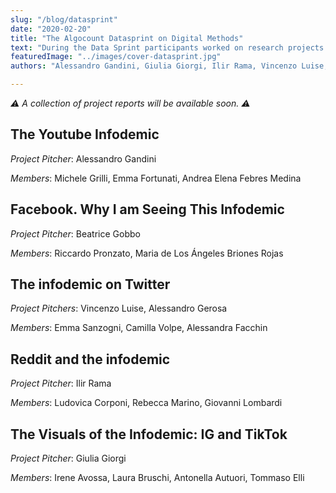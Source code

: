 ```yaml
---
slug: "/blog/datasprint"
date: "2020-02-20"
title: "The Algocount Datasprint on Digital Methods"
text: "During the Data Sprint participants worked on research projects in small groups. Each group, composed by researchers in  Design and Social and Political Sciences focused on gathering and visualising data related to a specific social media platform."
featuredImage: "../images/cover-datasprint.jpg" 
authors: "Alessandro Gandini, Giulia Giorgi, Ilir Rama, Vincenzo Luise, Alessandro Gerosa, Riccardo Pronzato, Michele Grilli, Irene Avossa, Camilla Volpe, Emma Sanzogni, Rebecca Marino, Emma Fortunati , Laura Bruschi, Ludovica Corponi, Michele Mauri, Beatrice Gobbo, Antonella Autuori, Maria de Los Angeles Briones Rojas, Tommaso Elli, Alessandra Facchin, Andrea Elena Febres Medina, Giovanni Lombardi"

---
```


*&#9888; A collection of project reports will be available soon. &#9888;*
## The Youtube Infodemic

*Project Pitcher*: Alessandro Gandini

*Members*: Michele Grilli, Emma Fortunati, Andrea Elena Febres Medina

## Facebook. Why I am Seeing This Infodemic
*Project Pitcher*: Beatrice Gobbo

*Members*: Riccardo Pronzato, Maria de Los Ángeles Briones Rojas 

## The infodemic on Twitter
*Project Pitchers*: Vincenzo Luise, Alessandro Gerosa

*Members*: Emma Sanzogni, Camilla Volpe, Alessandra Facchin


## Reddit and the infodemic
*Project Pitcher*: Ilir Rama

*Members*: Ludovica Corponi, Rebecca Marino, Giovanni Lombardi


## The Visuals of the Infodemic: IG and TikTok
*Project Pitcher*: Giulia Giorgi

*Members*: Irene Avossa, Laura Bruschi, Antonella Autuori, Tommaso Elli



